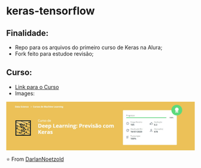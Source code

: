 # keras-tensorflow
## Finalidade:
* Repo para os arquivos do primeiro curso de Keras na Alura;
* Fork feito para estudoe revisão;

## Curso:
* <a href="https://cursos.alura.com.br/course/deep-learning-previsao-keras">Link para o Curso</a>
* Images:
<img src="https://github.com/DarlanNoetzold/keras-tensorflow/blob/master/Screenshot_3.jpg" align="center" />

⭐️ From [DarlanNoetzold](https://github.com/DarlanNoetzold)
